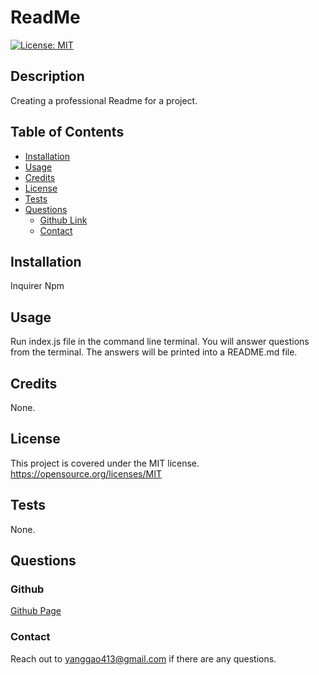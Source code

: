 
  # ReadMe
  [![License: MIT](https://img.shields.io/badge/License-MIT-yellow.svg)](https://opensource.org/licenses/MIT)
  
  ## Description
  Creating a professional Readme for a project.
  
  ## Table of Contents
  
  - [Installation](#installation)
  - [Usage](#usage)
  - [Credits](#credits)
  - [License](#license)
  - [Tests](#test)
  - [Questions](#questions)
      - [Github Link](#github)
      - [Contact](#contact)
  
  ## Installation
  Inquirer Npm
  
  ## Usage
  Run index.js file in the command line terminal. You will answer questions from the terminal. The answers will be printed into a README.md file.
  
  ## Credits
  None.
  
  ## License
  This project is covered under the MIT license.
  https://opensource.org/licenses/MIT
  
  ## Tests
  None.
  
  ## Questions
  
  ### Github
  [Github Page](https://www.github.com/nonatale)
  
  ### Contact
  Reach out to yanggao413@gmail.com if there are any questions.
      